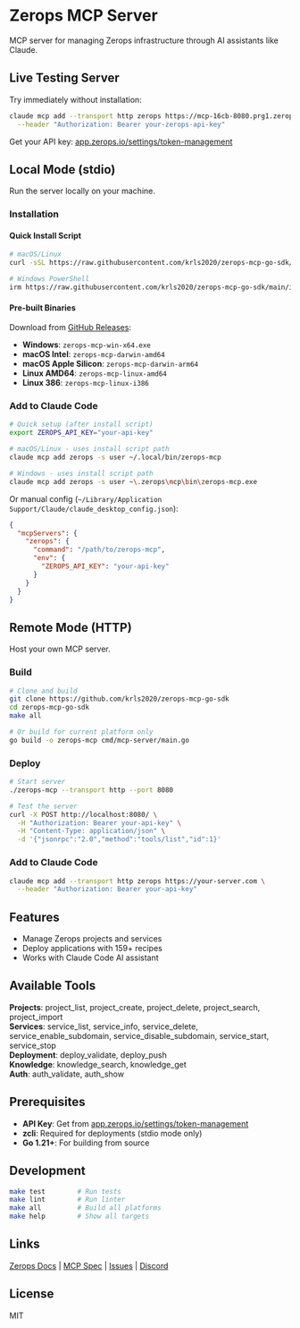 # Zerops MCP Server

MCP server for managing Zerops infrastructure through AI assistants like Claude.

## Live Testing Server

Try immediately without installation:

```bash
claude mcp add --transport http zerops https://mcp-16cb-8080.prg1.zerops.app/mcp \
  --header "Authorization: Bearer your-zerops-api-key"
```

Get your API key: [app.zerops.io/settings/token-management](https://app.zerops.io/settings/token-management)

## Local Mode (stdio)

Run the server locally on your machine.

### Installation

#### Quick Install Script

```bash
# macOS/Linux
curl -sSL https://raw.githubusercontent.com/krls2020/zerops-mcp-go-sdk/main/install.sh | sh

# Windows PowerShell
irm https://raw.githubusercontent.com/krls2020/zerops-mcp-go-sdk/main/install.ps1 | iex
```

#### Pre-built Binaries

Download from [GitHub Releases](https://github.com/krls2020/zerops-mcp-go-sdk/releases):

- **Windows**: `zerops-mcp-win-x64.exe`
- **macOS Intel**: `zerops-mcp-darwin-amd64`
- **macOS Apple Silicon**: `zerops-mcp-darwin-arm64`
- **Linux AMD64**: `zerops-mcp-linux-amd64`
- **Linux 386**: `zerops-mcp-linux-i386`

### Add to Claude Code

```bash
# Quick setup (after install script)
export ZEROPS_API_KEY="your-api-key"

# macOS/Linux - uses install script path
claude mcp add zerops -s user ~/.local/bin/zerops-mcp

# Windows - uses install script path  
claude mcp add zerops -s user ~\.zerops\mcp\bin\zerops-mcp.exe
```

Or manual config (`~/Library/Application Support/Claude/claude_desktop_config.json`):

```json
{
  "mcpServers": {
    "zerops": {
      "command": "/path/to/zerops-mcp",
      "env": {
        "ZEROPS_API_KEY": "your-api-key"
      }
    }
  }
}
```

## Remote Mode (HTTP)

Host your own MCP server.

### Build

```bash
# Clone and build
git clone https://github.com/krls2020/zerops-mcp-go-sdk
cd zerops-mcp-go-sdk
make all

# Or build for current platform only
go build -o zerops-mcp cmd/mcp-server/main.go
```

### Deploy

```bash
# Start server
./zerops-mcp --transport http --port 8080

# Test the server
curl -X POST http://localhost:8080/ \
  -H "Authorization: Bearer your-api-key" \
  -H "Content-Type: application/json" \
  -d '{"jsonrpc":"2.0","method":"tools/list","id":1}'
```

### Add to Claude Code

```bash
claude mcp add --transport http zerops https://your-server.com \
  --header "Authorization: Bearer your-api-key"
```

## Features

- Manage Zerops projects and services
- Deploy applications with 159+ recipes  
- Works with Claude Code AI assistant

## Available Tools

**Projects**: project_list, project_create, project_delete, project_search, project_import  
**Services**: service_list, service_info, service_delete, service_enable_subdomain, service_disable_subdomain, service_start, service_stop  
**Deployment**: deploy_validate, deploy_push  
**Knowledge**: knowledge_search, knowledge_get  
**Auth**: auth_validate, auth_show

## Prerequisites

- **API Key**: Get from [app.zerops.io/settings/token-management](https://app.zerops.io/settings/token-management)
- **zcli**: Required for deployments (stdio mode only)
- **Go 1.21+**: For building from source

## Development

```bash
make test        # Run tests
make lint        # Run linter
make all         # Build all platforms
make help        # Show all targets
```

## Links

[Zerops Docs](https://docs.zerops.io) | [MCP Spec](https://modelcontextprotocol.io) | [Issues](https://github.com/krls2020/zerops-mcp-go-sdk/issues) | [Discord](https://discord.com/invite/WDvCZ54)

## License

MIT